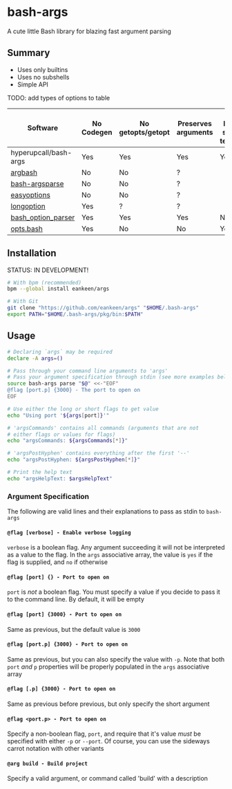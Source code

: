 # bash-args

A cute little Bash library for blazing fast argument parsing

## Summary

- Uses only builtins
- Uses no subshells
- Simple API

TODO: add types of options to table

| Software | No Codegen | No getopts/getopt | Preserves arguments | At least some testing
| - | - | - | - | - |
| hyperupcall/bash-args | Yes | Yes | Yes | Yes
| [argbash]       | No | No | ?
| [bash-argsparse] | No | No | ?
| [easyoptions] | No | No | ?
| [longoption] | Yes | ? | ?
| [bash_option_parser] | Yes | Yes | Yes | No
| [opts.bash] | Yes | No | No | Yes

[argbash]: https://github.com/matejak/argbash
[bash-argsparse]: https://github.com/Anvil/bash-argsparse
[easyoptions]: https://github.com/renatosilva/easyoptions
[longoption]: https://github.com/team-lab/longoption
[bash_option_parser]: https://github.com/MihirLuthra/bash_option_parser
[opts.bash]: https://github.com/reconquest/opts.bash

## Installation

STATUS: IN DEVELOPMENT!

```sh
# With bpm (recommended)
bpm --global install eankeen/args

# With Git
git clone "https://github.com/eankeen/args" "$HOME/.bash-args"
export PATH="$HOME/.bash-args/pkg/bin:$PATH"
```

## Usage

```bash
# Declaring `args` may be required
declare -A args=()

# Pass through your command line arguments to 'args'
# Pass your argument specification through stdin (see more examples below)
source bash-args parse "$@" <<-"EOF"
@flag [port.p] {3000} - The port to open on
EOF

# Use either the long or short flags to get value
echo "Using port '${args[port]}'"

# 'argsCommands' contains all commands (arguments that are not
# either flags or values for flags)
echo "argsCommands: ${argsCommands[*]}"

# 'argsPostHyphen' contains everything after the first '--'
echo "argsPostHyphen: ${argsPostHyphen[*]}"

# Print the help text
echo "argsHelpText: $argsHelpText"
```

### Argument Specification

The following are valid lines and their explanations to pass as stdin to `bash-args`

#### `@flag [verbose] - Enable verbose logging`

`verbose` is a boolean flag. Any argument succeeding it will not be interpreted as a value to the flag. In the `args` associative array, the value is `yes` if the flag is supplied, and `no` if otherwise

#### `@flag [port] {} - Port to open on`

`port` is _not_ a boolean flag. You must specify a value if you decide to pass it to the command line. By default, it will be empty

#### `@flag [port] {3000} - Port to open on`

Same as previous, but the default value is `3000`

#### `@flag [port.p] {3000} - Port to open on`

Same as previous, but you can also specify the value with `-p`. Note that both `port` _and_ `p` properties will be properly populated in the `args` associative array

#### `@flag [.p] {3000} - Port to open on`

Same as previous before previous, but only specify the short argument

#### `@flag <port.p> - Port to open on`

Specify a non-boolean flag, `port`, and require that it's value _must_ be specified with either `-p` or `--port`. Of course, you can use the sideways carrot notation with other variants

#### `@arg build - Build project`

Specify a valid argument, or command called 'build' with a description
